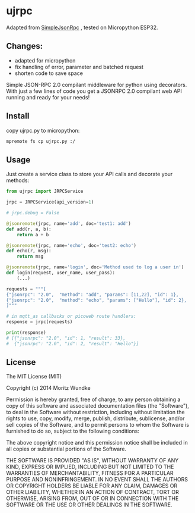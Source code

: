 ujrpc 
=============

Adapted from [SimpleJsonRpc](https://github.com/moritz-wundke/simplejsonrpc) , tested on Micropython ESP32.

Changes:
----
- adapted for micropython
- fix handling of error, parameter and batched request
- shorten code to save space


Simple JSON-RPC 2.0 compilant middleware for python using decorators. With just a few lines of code you get a JSONRPC 2.0 compilant web API running and ready for your needs!

Install
----

copy ujrpc.py to micropython:

```sh
mpremote fs cp ujrpc.py :/
```

Usage
----

Just create a service class to store your API calls and decorate your methods:

```python
from ujrpc import JRPCService

jrpc = JRPCService(api_version=1)

# jrpc.debug = False

@jsonremote(jrpc, name='add', doc='test1: add')
def add(r, a, b):
    return a + b

@jsonremote(jrpc, name='echo', doc='test2: echo')
def echo(r, msg):
    return msg

@jsonremote(jrpc, name='login', doc='Method used to log a user in')
def login(request, user_name, user_pass):
    (...)

requests = """[
{"jsonrpc": "2.0",  "method": "add", "params": [11,22], "id": 1},
{"jsonrpc": "2.0",  "method": "echo", "params": ["Hello"], "id": 2},
]"""

# in mqtt_as callbacks or picoweb route handlers:
response = jrpc(requests)

print(response)
# [{"jsonrpc": "2.0", "id": 1, "result": 33}, 
#  {"jsonrpc": "2.0", "id": 2, "result": "Hello"}]


```


License
----

The MIT License (MIT)

Copyright (c) 2014 Moritz Wundke

Permission is hereby granted, free of charge, to any person obtaining a copy
of this software and associated documentation files (the "Software"), to deal
in the Software without restriction, including without limitation the rights
to use, copy, modify, merge, publish, distribute, sublicense, and/or sell
copies of the Software, and to permit persons to whom the Software is
furnished to do so, subject to the following conditions:

The above copyright notice and this permission notice shall be included in all
copies or substantial portions of the Software.

THE SOFTWARE IS PROVIDED "AS IS", WITHOUT WARRANTY OF ANY KIND, EXPRESS OR
IMPLIED, INCLUDING BUT NOT LIMITED TO THE WARRANTIES OF MERCHANTABILITY,
FITNESS FOR A PARTICULAR PURPOSE AND NONINFRINGEMENT. IN NO EVENT SHALL THE
AUTHORS OR COPYRIGHT HOLDERS BE LIABLE FOR ANY CLAIM, DAMAGES OR OTHER
LIABILITY, WHETHER IN AN ACTION OF CONTRACT, TORT OR OTHERWISE, ARISING FROM,
OUT OF OR IN CONNECTION WITH THE SOFTWARE OR THE USE OR OTHER DEALINGS IN THE
SOFTWARE.

